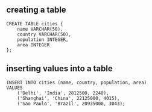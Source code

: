 ## creating a table
```
CREATE TABLE cities {
	name VARCHAR(50),
 	country VARCHAR(50),
 	population INTEGER,
 	area INTEGER
};
```

## inserting values into a table
```
INSERT INTO cities (name, country, population, area)
VALUES
	('Delhi', 'India', 2812500, 2240),
  	('Shanghai', 'China', 22125000, 4015),
  	('Sao Paulo', 'Brazil', 20935000, 3043);
```
